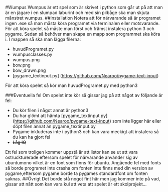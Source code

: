 #Wumpus
Wumpus är ett spel som är skrivet i python som går ut på att man är en jägare i en slumpad laburint och med sin pilbåge ska man skjuta månstret wumpus.
##Installation
Notera att för närvarande så är programet ingen .exe så man måsta köra programet via terminalen eller motsvarande.
För att köra spelet så måste man först och främst instalera python 3 och pygame. Sedan så behöver man skapa en mapp som programmet ska köra i. I mappen så ska man lägga filerna:
* huvudProgramet.py
* wumpusclasses.py
* wumpus.png
* bow.png
* bow_drawn.png
* [pygame_textinput.py] (https://github.com/Nearoo/pygame-text-input)

För att köra spelet så kör man huvudProgramet.py med python3 

###Eventuella fel
Om spelet inte kör så gissar jag på att något av följande är fel:
* Du kör filen i något annat är python3 
* Du har glömt att hämta [pygame_textinput.py] (https://github.com/Nearoo/pygame-text-input) som inte ligger här eller döpt filen annat än pygame_textinput.py
* Pygame inkluderas inte i python3 och kan vara meckigt att instalera så du kan ha gjort fel
* ~~Låg IQ~~

Ett fel som troligen kommer uppstå är att listor kan se ut att vara ostruckturerade eftersom spelet för närvarande använder sig av ubuntumono vilket är en font som finns för ubuntu. Angående fel med fonts så borde programet inte crasha om fonten inte finns med din version av pygame,eftersom pygame borde ta pygames standardfont om fonten saknas.
##Övrigt
Det borde stå nogot fint här men jag kommer inte på vad, gissar att nått som kan vara kul att veta att spelet är ett skolprojekt...
